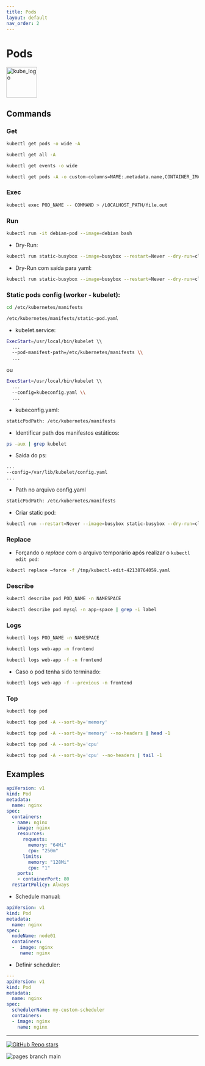 ```yaml
---
title: Pods
layout: default
nav_order: 2
---
```


# Pods

<p align="left"><img src="https://www.vectorlogo.zone/logos/kubernetes/kubernetes-icon.svg" width="80" alt="kube_logo"></p>

## Commands

### Get

```sh
kubectl get pods -o wide -A
```
```sh
kubectl get all -A
```
```sh
kubectl get events -o wide
```
```sh
kubectl get pods -A -o custom-columns=NAME:.metadata.name,CONTAINER_IMAGE:.spec.containers[].image,NAMESPACE:.metadata.namespace,STATUS:.status.phase,NODE:.spec.nodeName --sort-by=.metadata.name
```

### Exec

```sh
kubectl exec POD_NAME -- COMMAND > /LOCALHOST_PATH/file.out
```

### Run

```sh
kubectl run -it debian-pod --image=debian bash
```

- Dry-Run:

```sh
kubectl run static-busybox --image=busybox --restart=Never --dry-run=client -o yaml --command -- sleep 1000
```

- Dry-Run com saída para yaml:

```sh
kubectl run static-busybox --image=busybox --restart=Never --dry-run=client -o yaml > manifest.yaml
```

### Static pods config (worker - kubelet):

```sh
cd /etc/kubernetes/manifests
```
```sh
/etc/kubernetes/manifests/static-pod.yaml
```

- kubelet.service:

```sh
ExecStart=/usr/local/bin/kubelet \\
  ...
  --pod-manifest-path=/etc/kubernetes/manifests \\
  ...
```

ou

```sh
ExecStart=/usr/local/bin/kubelet \\
  ...
  --config=kubeconfig.yaml \\
  ...
```

- kubeconfig.yaml:

```sh
staticPodPath: /etc/kubernetes/manifests
```

- Identificar path dos manifestos estáticos:

```sh
ps -aux | grep kubelet
```
  - Saida do ps:
```sh
...
--config=/var/lib/kubelet/config.yaml
...
```
  - Path no arquivo config.yaml
```sh
staticPodPath: /etc/kubernetes/manifests
```

- Criar static pod:

```sh
kubectl run --restart=Never --image=busybox static-busybox --dry-run=client -o yaml --command -- sleep 1000 > /etc/kubernetes/manifests/static-busybox.yaml
```

### Replace

- Forçando o _replace_ com o arquivo temporário após realizar o ```kubectl edit pod```:

```sh
kubectl replace —force -f /tmp/kubectl-edit-42138764059.yaml
```

### Describe

```sh
kubectl describe pod POD_NAME -n NAMESPACE
```
```sh
kubectl describe pod mysql -n app-space | grep -i label
```

### Logs

```sh
kubectl logs POD_NAME -n NAMESPACE
```
```sh
kubectl logs web-app -n frontend
```
```sh
kubectl logs web-app -f -n frontend
```

- Caso o pod tenha sido terminado:

```sh
kubectl logs web-app -f --previous -n frontend
```

### Top

```sh
kubectl top pod
```
```sh
kubectl top pod -A --sort-by='memory'
```
```sh
kubectl top pod -A --sort-by='memory' --no-headers | head -1
```
```sh
kubectl top pod -A --sort-by='cpu'
```
```sh
kubectl top pod -A --sort-by='cpu' --no-headers | tail -1
```

## Examples

```yaml
apiVersion: v1
kind: Pod
metadata:
  name: nginx
spec:
  containers:
  - name: nginx
    image: nginx
    resources:
      requests:
        memory: "64Mi"
        cpu: "250m"
      limits:
        memory: "128Mi"
        cpu: "1"
    ports:
    - containerPort: 80
  restartPolicy: Always
```

- Schedule manual:

```yaml
apiVersion: v1
kind: Pod
metadata:
  name: nginx
spec:
  nodeName: node01
  containers:
  -  image: nginx
     name: nginx
```

- Definir scheduler:

```yaml
---
apiVersion: v1 
kind: Pod 
metadata:
  name: nginx 
spec:
  schedulerName: my-custom-scheduler
  containers:
  - image: nginx
    name: nginx
```

---

<p align="left"><a href="https://github.com/paulofponciano/k8s-daily-commands-and-troubleshoot"><img alt="GitHub Repo stars" src="https://img.shields.io/github/stars/paulofponciano/k8s-daily-commands-and-troubleshoot?label=k8s-daily-commands-and-troubleshoot&style=social"></a></p>

![pages branch main](https://github.com/paulofponciano/k8s-daily-commands-and-troubleshoot/actions/workflows/ci-gh-pages.yaml/badge.svg?branch=main)